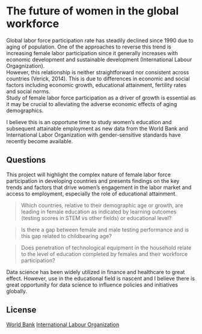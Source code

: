 # The future of women in the global workforce

Global labor force participation rate has steadily declined since 1990 due to aging of population.  One of the approaches to reverse this trend is increasing female labor participation since it generally increases with economic development and sustainable development (International Labour Orgagnization).  
However, this relationship is neither straightforward nor consistent across countries (Verick, 2014).  This is due to differences in economic and social factors including economic growth, educational attainment, fertility rates and social norms.  
Study of female labor force participation as a driver of growth is essential as it may be crucial to alleviating the adverse economic effects of aging demographics.

I believe this is an opportune time to study women’s education and subsequent attainable employment as new data from the World Bank and International Labor Organization with gender-sensitive standards have recently become available.  


## Questions
This project will highlight the complex nature of female labor force participation in developing countries and presents findings on the key trends and factors that drive women’s engagement in the labor market and access to employment, especially the role of educational attainment.
 
> Which countries, relative to their demographic age or growth, are leading in female education as indicated by learning outcomes (testing scores in STEM vs other fields) or educational level?  

> Is there a gap between female and male testing performance and is this gap related to childbearing age?  

> Does penetration of technological equipment in the household relate to the level of education completed by females and their workforce participation?


Data science has been widely utilized in finance and healthcare to great effect.  However, use in the educational field is nascent and I believe there is great opportunity for data science to influence policies and initiatives globally.

License
----

[World Bank](https://datatopics.worldbank.org/education/)
[International Labour Organization](https://ilostat.ilo.org/topics/women/)
